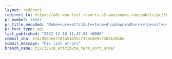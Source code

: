 ```yaml
---
layout: redirect
redirect_to: https://a8c-woo-test-reports.s3.amazonaws.com/public/pr/36047/api/index.html
pr_number: 36047
pr_title_encoded: "Make+sure+attribute+term+dropdown+adheres+to+sort+order+setting"
pr_test_type: api
last_published: "2022-12-16 11:47:58 +0000"
commit_sha: 47ac9583ee77d4a51e55cf350c0e9c7583128b8e
commit_message: "Fix lint errors"
branch_name: fix/35639_attribute_term_sort_order
---
```


